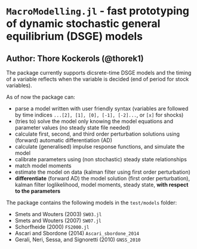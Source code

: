 # `MacroModelling.jl` - fast prototyping of dynamic stochastic general equilibrium (DSGE) models

## Author: Thore Kockerols (@thorek1)

The package currently supports dicsrete-time DSGE models and the timing of a variable reflects when the variable is decided (end of period for stock variables).

As of now the package can:

- parse a model written with user friendly syntax (variables are followed by time indices `...[2], [1], [0], [-1], [-2]...`, or `[x]` for shocks)
- (tries to) solve the model only knowing the model equations and parameter values (no steady state file needed)
- calculate first, second, and third order perturbation solutions using (forward) automatic differentiation (AD)
- calculate (generalised) impulse response functions, and simulate the model
- calibrate parameters using (non stochastic) steady state relationships
- match model moments
- estimate the model on data (kalman filter using first order perturbation)
- **differentiate** (forward AD) the model solution (first order perturbation), kalman filter loglikelihood, model moments, steady state, **with respect to the parameters**

The package contains the following models in the `test/models` folder:

- Smets and Wouters (2003) `SW03.jl`
- Smets and Wouters (2007) `SW07.jl`
- Schorfheide (2000) `FS2000.jl`
- Ascari and Sbordone (2014) `Ascari_sbordone_2014`
- Gerali, Neri, Sessa, and Signoretti (2010) `GNSS_2010`